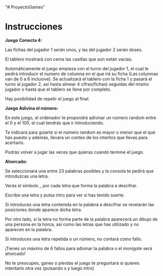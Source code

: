 "# ProyectoGames"
<h1>Instrucciones</h1>

<strong>Juego Conecta 4:</strong>

Las fichas del jugador 1 serán unos, y las del jugador 2 serán doses.
  
El tablero mostrará con ceros las casillas que aún están vacías.
  
Automáticamente el juego empieza con el turno del jugador 1, el cual le pedirá introducir el numero de columna en el que irá su ficha (Las columnas van de 0 a 6 inclusive). Se actualizará el tablero con la ficha 1 y pasará el turno al jugador 2, así hasta alinear 4 cifras(fichas) seguidas del mismo jugador o hasta que el tablero se llene por completo.
  
Hay posibilidad de repetir el juego al final.


<strong>Juego Adivina el número:</strong>

En este juego, el ordenador te propondrá adivinar un número random entre el 0 y el 100, el cual tendrás que ir introduciendo.
  
Te indicará para guiarte si el número random es mayor o menor que el que has puesto y además, llevara un conteo de los intentos que llevas para acertarlo.
  
Podrás volver a jugar las veces que quieras cuando termine el juego.



<strong>Ahorcado:</strong>

Se seleccionará una entre 23 palabras posibles y la consola te pedirá que introduzcas una letra.

Verás el símbolo _ por cada letra que forma la palabra a descifrar.

Escribe una letra y pulsa intro para ver si has tenido suerte.

Si introduces una letra contenida en la palabra a descifrar se revelarán las posiciones donde aparece dicha letra.

Por otro lado, si la letra no forma parte de la palabra aparecerá un dibujo de una persona en la horca, así como las letras que has utilizado y no aparecen en la palabra. 

Si introduces una letra repetida o un número, no contará como fallo.

¡Tienes un máximo de 6 fallos para adivinar la palabra o el monigote será ahorcado!

No te preocupes, ganes o pierdas el juego te preguntará si quieres intentarlo otra vez (pulsando s y luego intro)
